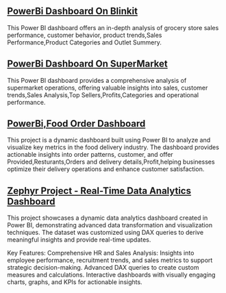 ## [PowerBi Dashboard On Blinkit ](https://github.com/shakiraa125/PowerBi/blob/main/Blinkit%20Dashboard.pbix)
This Power BI dashboard offers an in-depth analysis of grocery store sales performance, customer behavior, product trends,Sales Performance,Product Categories and Outlet Summery.
## [PowerBi Dashboard On SuperMarket](https://github.com/shakiraa125/PowerBi/blob/main/Sales%20Dashboard.pbix)
This Power BI dashboard provides a comprehensive analysis of supermarket operations, offering valuable insights into sales, customer trends,Sales Analysis,Top Sellers,Profits,Categories and operational performance.
## [PowerBi,Food Order Dashboard](https://github.com/shakiraa125/PowerBi/blob/main/Food%20Order%20Dashboard.pbix)
This project is a dynamic dashboard built using Power BI to analyze and visualize key metrics in the food delivery industry. The dashboard provides actionable insights into order patterns, customer, and offer Provided,Resturants,Orders and delivery details,Profit,helping businesses optimize their delivery operations and enhance customer satisfaction.

## [Zephyr Project - Real-Time Data Analytics Dashboard](https://github.com/shakiraa125/PowerBi/blob/main/Zephyr-Project.pbix)
This project showcases a dynamic data analytics dashboard created in Power BI, demonstrating advanced data transformation and visualization techniques. The dataset was customized using DAX queries to derive meaningful insights and provide real-time updates.

Key Features:
Comprehensive HR and Sales Analysis: Insights into employee performance, recruitment trends, and sales metrics to support strategic decision-making.
Advanced DAX queries to create custom measures and calculations.
Interactive dashboards with visually engaging charts, graphs, and KPIs for actionable insights.
